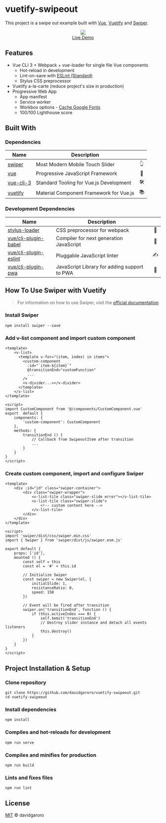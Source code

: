 # vuetify-swipeout
This project is a swipe out example built with [Vue], [Vuetify] and [Swiper]. 

[Vue.js]: https://vuejs.org
[Swiper]: http://idangero.us/swiper/
[Vuetify]: https://vuetifyjs.com

<p align="center">
  <a href="https://vuetifyswipeout.davidgaroro.es" target="_blank" rel="noopener">
    <img src="https://vuetifyswipeout.davidgaroro.es/github/app.gif"><br/>
    Live Demo
  </a>
</p>

## Features
 - Vue CLI 3 + Webpack + vue-loader for single file Vue components
	-  Hot-reload in development
	-  Lint-on-save with [ESLint (Standard)](https://github.com/standard/eslint-config-standard)
	-  Stylus CSS preprocessor
 - Vuetify a-la-carte (reduce project's size  in production)
 - Progressive Web App
	- App manifest
	- Service worker
	- Workbox options - [Cache Google Fonts]
	- 100/100 Lighthouse score

[Cache Google Fonts]: https://developers.google.com/web/tools/workbox/guides/common-recipes#google_fonts

## Built With
### Dependencies
| Name| Description | |
|--|--|:--:| 
|[swiper]|️Most Modern Mobile Touch Slider|👆
|[vue]|Progressive JavaScript Framework|🖖
|[vue-cli-3]|️Standard Tooling for Vue.js Development|🛠️
|[vuetify]|️Material Component Framework for Vue.js|📚

[swiper]: http://idangero.us/swiper
[vue]: https://vuejs.org
[vue-cli-3]: https://cli.vuejs.org
[vuetify]: https://vuetifyjs.com

### Development Dependencies
| Name| Description | |
|--|--|:--:| 
|[stylus-loader]|CSS preprocessor for webpack|🎨
|[vue/cli-plugin-babel]|Compiler for next generation JavaScript|🐠
|[vue/cli-plugin-eslint]|Pluggable JavaScript linter|✍️
|[vue/cli-plugin-pwa]|JavaScript Library for adding support to PWA|📱

[stylus-loader]: https://github.com/shama/stylus-loader
[vue/cli-plugin-babel]: https://github.com/vuejs/vue-cli/tree/dev/packages/%40vue/cli-plugin-babel
[vue/cli-plugin-eslint]: https://github.com/vuejs/vue-cli/tree/dev/packages/%40vue/cli-plugin-eslint
[vue/cli-plugin-pwa]: https://github.com/vuejs/vue-cli/tree/dev/packages/%40vue/cli-plugin-pwa

## How To Use Swiper with Vuetify

> For information on how to use Swiper, visit the [official documentation]

[official documentation]: http://idangero.us/swiper/get-started/

### Install Swiper
```
npm install swiper --save
```

### Add v-list component and import custom component
```
<template>
	<v-list>
	  <template v-for="(item, index) in items">
	    <custom-component
	      :id="`item-${item}`"
	      @transitionEnd="customFunction"
	      ...
	    />
	    <v-divider...></v-divider>
	  </template>
	</v-list>
</template>

<script>
import CustomComponent from '@/components/CustomComponent.vue'
export  default {
	components: {
		'custom-component': CustomComponent
	},
	methods: {
		transitionEnd () {
			// Callback from SwipeoutItem after transition
			...
		}
	}
}
</script>
```

### Create custom component, import and configure Swiper
```
<template>
	<div :id="id" class="swiper-container">
		<div class="swiper-wrapper">
			<v-list-tile class="swiper-slide error"></v-list-tile>
			<v-list-tile class="swiper-slide">
				<!-- custom content here -->
			</v-list-tile>
		</div>
	</div>
</template>

<script>
import 'swiper/dist/css/swiper.min.css'
import { Swiper } from 'swiper/dist/js/swiper.esm.js'

export default {
	props: ['id'],
	mounted () {
		const self = this
		const el = '#' + this.id

		// Initialize Swiper
		const swiper = new Swiper(el, {
			initialSlide: 1,
			resistanceRatio: 0,
			speed: 150
		})

		// Event will be fired after transition
		swiper.on('transitionEnd', function () {
			if (this.activeIndex === 0) {
				self.$emit('transitionEnd')
				// Destroy slider instance and detach all events listeners
				this.destroy()
			}
		})
	}
}
</script>
```

## Project Installation & Setup
### Clone repository
```
git clone https://github.com/davidgaroro/vuetify-swipeout.git
cd vuetify-swipeout
```

### Install dependencies
```
npm install
```

### Compiles and hot-reloads for development
```
npm run serve
```

### Compiles and minifies for production
```
npm run build
```

### Lints and fixes files
```
npm run lint
```
## License
[MIT](./LICENSE) &copy; davidgaroro
